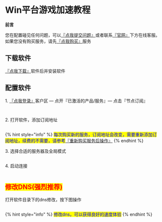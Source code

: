 # Win平台游戏加速教程

**前言**

您在配置碰见任何问题，可以[『点我提交问题』](https://www.lengjiao.me/submitticket.php)或者联系[『官网』](https://www.lengjiao.me)下方在线客服。如果您没有购买服务，请先[『点我购买』](https://www.lengjiao.me/cart.php)服务

## 下载软件

[『点我下载』](https://alumninpustedutw-my.sharepoint.com/:u:/g/personal/empty\_alumni\_npust\_edu\_tw/EeXO\_X-OUzpLjl20ClC6cBoBsmOEpGE4dSYYPAokAGLDSQ?download=1)软件后并安装软件

## 配置软件

1\. [『点我登录』](https://www.lengjiao.me/clientarea.php)客户区 — 点开『已激活的产品/服务』— 点击『节点订阅』

<div align="left">

<figure><img src="https://i.imgtg.com/2022/07/20/rOjLD.png" alt=""><figcaption></figcaption></figure>

</div>

<div align="left">

<figure><img src="https://i.imgtg.com/2022/07/20/rOlO1.png" alt=""><figcaption></figcaption></figure>

</div>

2\. 打开软件，添加订阅地址

<div align="left">

<figure><img src="https://i.imgtg.com/2022/11/29/48Jic.png" alt=""><figcaption></figcaption></figure>

</div>

{% hint style="info" %}
<mark style="color:blue;">每次购买新的服务，订阅地址会改变，需要重新添加订阅地址，续费的不需要，请参考</mark>[『重新购买服务后操作』](../chang-jian-wen-ti/zhong-xin-gou-mai-fu-wu-hou-cao-zuo.md)
{% endhint %}

3\. 选择合适的服务器及全局模式

<div align="left">

<figure><img src="https://i.imgtg.com/2022/07/20/ratjP.png" alt=""><figcaption></figcaption></figure>

</div>

4\. 启动连接

<div align="left">

<figure><img src="https://i.imgtg.com/2022/07/20/raDWb.png" alt=""><figcaption></figcaption></figure>

</div>

## <mark style="color:red;">修改DNS(强烈推荐)</mark>

打开软件目录下的dns修改，按下图操作

<div align="left">

<figure><img src="https://i.imgtg.com/2022/09/11/yOvbD.png" alt=""><figcaption></figcaption></figure>

</div>

{% hint style="info" %}
<mark style="color:blue;">修改dns，可以获得良好的速度体验</mark>
{% endhint %}
